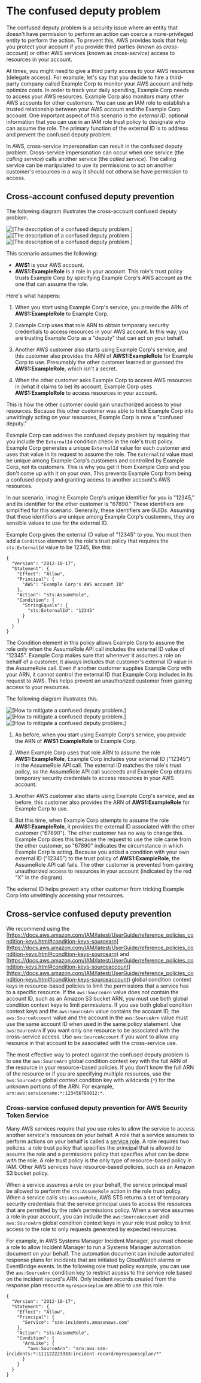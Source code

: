 # The confused deputy problem<a name="confused-deputy"></a>

The confused deputy problem is a security issue where an entity that doesn't have permission to perform an action can coerce a more\-privileged entity to perform the action\. To prevent this, AWS provides tools that help you protect your account if you provide third parties \(known as *cross\-account*\) or other AWS services \(known as *cross\-service*\) access to resources in your account\.

At times, you might need to give a third party access to your AWS resources \(delegate access\)\. For example, let's say that you decide to hire a third\-party company called Example Corp to monitor your AWS account and help optimize costs\. In order to track your daily spending, Example Corp needs to access your AWS resources\. Example Corp also monitors many other AWS accounts for other customers\. You can use an IAM role to establish a trusted relationship between your AWS account and the Example Corp account\. One important aspect of this scenario is the *external ID*, optional information that you can use in an IAM role trust policy to designate who can assume the role\. The primary function of the external ID is to address and prevent the confused deputy problem\.

In AWS, cross\-service impersonation can result in the confused deputy problem\. Cross\-service impersonation can occur when one service \(the *calling service*\) calls another service \(the *called service*\)\. The calling service can be manipulated to use its permissions to act on another customer's resources in a way it should not otherwise have permission to access\.

## Cross\-account confused deputy prevention<a name="mitigate-confused-deputy"></a>

The following diagram illustrates the cross\-account confused deputy problem\.

![\[The description of a confused deputy problem.\]](http://docs.aws.amazon.com/IAM/latest/UserGuide/)![\[The description of a confused deputy problem.\]](http://docs.aws.amazon.com/IAM/latest/UserGuide/)![\[The description of a confused deputy problem.\]](http://docs.aws.amazon.com/IAM/latest/UserGuide/)

This scenario assumes the following:
+ **AWS1** is your AWS account\.
+ **AWS1:ExampleRole** is a role in your account\. This role's trust policy trusts Example Corp by specifying Example Corp's AWS account as the one that can assume the role\.

Here's what happens:

1. When you start using Example Corp's service, you provide the ARN of **AWS1:ExampleRole** to Example Corp\.

1. Example Corp uses that role ARN to obtain temporary security credentials to access resources in your AWS account\. In this way, you are trusting Example Corp as a "deputy" that can act on your behalf\.

1. Another AWS customer also starts using Example Corp's service, and this customer also provides the ARN of **AWS1:ExampleRole** for Example Corp to use\. Presumably the other customer learned or guessed the **AWS1:ExampleRole**, which isn't a secret\.

1. When the other customer asks Example Corp to access AWS resources in \(what it claims to be\) its account, Example Corp uses **AWS1:ExampleRole** to access resources in your account\.

This is how the other customer could gain unauthorized access to your resources\. Because this other customer was able to trick Example Corp into unwittingly acting on your resources, Example Corp is now a "confused deputy\."

Example Corp can address the confused deputy problem by requiring that you include the `ExternalId` condition check in the role's trust policy\. Example Corp generates a unique `ExternalId` value for each customer and uses that value in its request to assume the role\. The `ExternalId` value must be unique among Example Corp's customers and controlled by Example Corp, not its customers\. This is why you get it from Example Corp and you don't come up with it on your own\. This prevents Example Corp from being a confused deputy and granting access to another account's AWS resources\.

In our scenario, imagine Example Corp's unique identifier for you is "12345," and its identifier for the other customer is "67890\." These identifiers are simplified for this scenario\. Generally, these identifiers are GUIDs\. Assuming that these identifiers are unique among Example Corp's customers, they are sensible values to use for the external ID\. 

Example Corp gives the external ID value of "12345" to you\. You must then add a `Condition` element to the role's trust policy that requires the `sts:ExternalId` value to be 12345, like this:

```
{
  "Version": "2012-10-17",
  "Statement": {
    "Effect": "Allow",
    "Principal": {
      "AWS": "Example Corp's AWS Account ID"
    },
    "Action": "sts:AssumeRole",
    "Condition": {
      "StringEquals": {
        "sts:ExternalId": "12345"
      }
    }
  }
}
```

The Condition element in this policy allows Example Corp to assume the role only when the AssumeRole API call includes the external ID value of "12345"\. Example Corp makes sure that whenever it assumes a role on behalf of a customer, it always includes that customer's external ID value in the AssumeRole call\. Even if another customer supplies Example Corp with your ARN, it cannot control the external ID that Example Corp includes in its request to AWS\. This helps prevent an unauthorized customer from gaining access to your resources\.

The following diagram illustrates this\.

![\[How to mitigate a confused deputy problem.\]](http://docs.aws.amazon.com/IAM/latest/UserGuide/)![\[How to mitigate a confused deputy problem.\]](http://docs.aws.amazon.com/IAM/latest/UserGuide/)![\[How to mitigate a confused deputy problem.\]](http://docs.aws.amazon.com/IAM/latest/UserGuide/)

1. As before, when you start using Example Corp's service, you provide the ARN of **AWS1:ExampleRole** to Example Corp\.

1.  When Example Corp uses that role ARN to assume the role **AWS1:ExampleRole**, Example Corp includes your external ID \("12345"\) in the AssumeRole API call\. The external ID matches the role's trust policy, so the AssumeRole API call succeeds and Example Corp obtains temporary security credentials to access resources in your AWS account\.

1. Another AWS customer also starts using Example Corp's service, and as before, this customer also provides the ARN of **AWS1:ExampleRole** for Example Corp to use\. 

1. But this time, when Example Corp attempts to assume the role **AWS1:ExampleRole**, it provides the external ID associated with the other customer \("67890"\)\. The other customer has no way to change this\. Example Corp does this because the request to use the role came from the other customer, so "67890" indicates the circumstance in which Example Corp is acting\. Because you added a condition with your own external ID \("12345"\) to the trust policy of **AWS1:ExampleRole**, the AssumeRole API call fails\. The other customer is prevented from gaining unauthorized access to resources in your account \(indicated by the red "X" in the diagram\)\.

The external ID helps prevent any other customer from tricking Example Corp into unwittingly accessing your resources\.

## Cross\-service confused deputy prevention<a name="cross-service-confused-deputy-prevention"></a>

We recommend using the [https://docs.aws.amazon.com/IAM/latest/UserGuide/reference_policies_condition-keys.html#condition-keys-sourcearn](https://docs.aws.amazon.com/IAM/latest/UserGuide/reference_policies_condition-keys.html#condition-keys-sourcearn) and [https://docs.aws.amazon.com/IAM/latest/UserGuide/reference_policies_condition-keys.html#condition-keys-sourceaccount](https://docs.aws.amazon.com/IAM/latest/UserGuide/reference_policies_condition-keys.html#condition-keys-sourceaccount) global condition context keys in resource\-based policies to limit the permissions that a service has to a specific resource\. If the `aws:SourceArn` value does not contain the account ID, such as an Amazon S3 bucket ARN, you must use both global condition context keys to limit permissions\. If you use both global condition context keys and the `aws:SourceArn` value contains the account ID, the `aws:SourceAccount` value and the account in the `aws:SourceArn` value must use the same account ID when used in the same policy statement\. Use `aws:SourceArn` if you want only one resource to be associated with the cross\-service access\. Use `aws:SourceAccount` if you want to allow any resource in that account to be associated with the cross\-service use\.

The most effective way to protect against the confused deputy problem is to use the `aws:SourceArn` global condition context key with the full ARN of the resource in your resource\-based policies\. If you don't know the full ARN of the resource or if you are specifying multiple resources, use the `aws:SourceArn` global context condition key with wildcards \(`*`\) for the unknown portions of the ARN\. For example, `arn:aws:servicename:*:123456789012:*`\.

### Cross\-service confused deputy prevention for AWS Security Token Service<a name="cross-service-confused-deputy-prevention-sts"></a>

Many AWS services require that you use roles to allow the service to access another service's resources on your behalf\. A role that a service assumes to perform actions on your behalf is called a [service role](id_roles_terms-and-concepts.md#iam-term-service-role)\. A role requires two policies: a role trust policy that specifies the principal that is allowed to assume the role and a permissions policy that specifies what can be done with the role\. A role trust policy is the only type of resource\-based policy in IAM\. Other AWS services have resource\-based policies, such as an Amazon S3 bucket policy\.

When a service assumes a role on your behalf, the service principal must be allowed to perform the `sts:AssumeRole` action in the role trust policy\. When a service calls `sts:AssumeRole`, AWS STS returns a set of temporary security credentials that the service principal uses to access the resources that are permitted by the role’s permissions policy\. When a service assumes a role in your account, you can include the `aws:SourceAccount` and `aws:SourceArn` global condition context keys in your role trust policy to limit access to the role to only requests generated by expected resources\.

For example, in AWS Systems Manager Incident Manager, you must choose a role to allow Incident Manager to run a Systems Manager automation document on your behalf\. The automation document can include automated response plans for incidents that are initiated by CloudWatch alarms or EventBridge events\. In the following role trust policy example, you can use the `aws:SourceArn` condition key to restrict access to the service role based on the incident record's ARN\. Only incident records created from the response plan resource `myresponseplan` are able to use this role\.

```
{
  "Version": "2012-10-17",
  "Statement": {
    "Effect": "Allow",
    "Principal": {
      "Service": "ssm-incidents.amazonaws.com"
    },
    "Action": "sts:AssumeRole",
    "Condition": {
      "ArnLike": {
        "aws:SourceArn": "arn:aws:ssm-incidents:*:111122223333:incident-record/myresponseplan/*"
      }
    }
  }
}
```